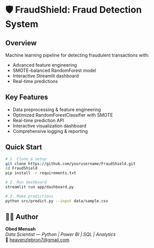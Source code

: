 # 🛡 FraudShield: Fraud Detection System

## Overview
Machine learning pipeline for detecting fraudulent transactions with:
- Advanced feature engineering
- SMOTE-balanced RandomForest model
- Interactive Streamlit dashboard
- Real-time predictions

## Key Features
- Data preprocessing & feature engineering
- Optimized RandomForestClassifier with SMOTE
- Real-time prediction API
- Interactive visualization dashboard
- Comprehensive logging & reporting

## Quick Start

```bash
# 1. Clone & setup
git clone https://github.com/yourusername/FraudShield.git
cd FraudShield
pip install -r requirements.txt

# 2. Run dashboard
streamlit run app/dashboard.py

# 3. Make predictions
python src/predict.py --input data/sample.csv
```

## 👨‍💻 Author

**Obed Mensah**  
*Data Scientist — Python | Power BI | SQL | Analytics*  
📧 [heavenzlebron7@gmail.com](mailto:heavenzlebron7@gmail.com)

